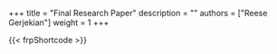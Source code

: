 +++ 
title = "Final Research Paper"
description = ""
authors = ["Reese Gerjekian"]
weight = 1
+++

{{< frpShortcode >}}